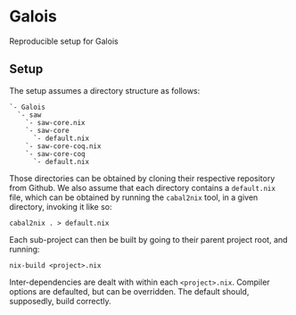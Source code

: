 # Galois
Reproducible setup for Galois

Setup
-----

The setup assumes a directory structure as follows:

```
`- Galois
  `- saw
    `- saw-core.nix
    `- saw-core
      `- default.nix
    `- saw-core-coq.nix
    `- saw-core-coq
      `- default.nix
```

Those directories can be obtained by cloning their respective repository from
Github.  We also assume that each directory contains a `default.nix` file,
which can be obtained by running the `cabal2nix` tool, in a given directory,
invoking it like so:

```
cabal2nix . > default.nix
```

Each sub-project can then be built by going to their parent project root, and
running:

```
nix-build <project>.nix
```

Inter-dependencies are dealt with within each `<project>.nix`.  Compiler
options are defaulted, but can be overridden.  The default should, supposedly,
build correctly.
